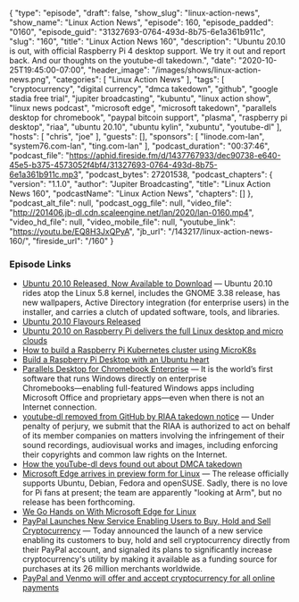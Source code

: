 {
  "type": "episode",
  "draft": false,
  "show_slug": "linux-action-news",
  "show_name": "Linux Action News",
  "episode": 160,
  "episode_padded": "0160",
  "episode_guid": "31327693-0764-493d-8b75-6e1a361b911c",
  "slug": "160",
  "title": "Linux Action News 160",
  "description": "Ubuntu 20.10 is out, with official Raspberry Pi 4 desktop support. We try it out and report back. And our thoughts on the youtube-dl takedown.",
  "date": "2020-10-25T19:45:00-07:00",
  "header_image": "/images/shows/linux-action-news.png",
  "categories": [
    "Linux Action News"
  ],
  "tags": [
    "cryptocurrency",
    "digital currency",
    "dmca takedown",
    "github",
    "google stadia free trial",
    "jupiter broadcasting",
    "kubuntu",
    "linux action show",
    "linux news podcast",
    "microsoft edge",
    "microsoft takedown",
    "parallels desktop for chromebook",
    "paypal bitcoin support",
    "plasma",
    "raspberry pi desktop",
    "riaa",
    "ubuntu 20.10",
    "ubuntu kylin",
    "xubuntu",
    "youtube-dl"
  ],
  "hosts": [
    "chris",
    "joe"
  ],
  "guests": [],
  "sponsors": [
    "linode.com-lan",
    "system76.com-lan",
    "ting.com-lan"
  ],
  "podcast_duration": "00:37:46",
  "podcast_file": "https://aphid.fireside.fm/d/1437767933/dec90738-e640-45e5-b375-4573052f4bf4/31327693-0764-493d-8b75-6e1a361b911c.mp3",
  "podcast_bytes": 27201538,
  "podcast_chapters": {
    "version": "1.1.0",
    "author": "Jupiter Broadcasting",
    "title": "Linux Action News 160",
    "podcastName": "Linux Action News",
    "chapters": []
  },
  "podcast_alt_file": null,
  "podcast_ogg_file": null,
  "video_file": "http://201406.jb-dl.cdn.scaleengine.net/lan/2020/lan-0160.mp4",
  "video_hd_file": null,
  "video_mobile_file": null,
  "youtube_link": "https://youtu.be/EQ8H3JxQPyA",
  "jb_url": "/143217/linux-action-news-160/",
  "fireside_url": "/160"
}


### Episode Links

  * [Ubuntu 20.10 Released, Now Available to Download](https://www.omgubuntu.co.uk/2020/10/download-ubuntu-20-10 "Ubuntu 20.10 Released, Now Available to Download") — Ubuntu 20.10 rides atop the Linux 5.8 kernel, includes the GNOME 3.38 release, has new wallpapers, Active Directory integration (for enterprise users) in the installer, and carries a clutch of updated software, tools, and libraries.
  * [Ubuntu 20.10 Flavours Released](https://www.omgubuntu.co.uk/2020/10/ubuntu-20-10-flavours-released "Ubuntu 20.10 Flavours Released")
  * [Ubuntu 20.10 on Raspberry Pi delivers the full Linux desktop and micro clouds](https://ubuntu.com//blog/ubuntu-20-10-on-raspberry-pi-delivers-the-full-linux-desktop-and-micro-clouds "Ubuntu 20.10 on Raspberry Pi delivers the full Linux desktop and micro clouds")
  * [How to build a Raspberry Pi Kubernetes cluster using MicroK8s](https://ubuntu.com/tutorials/how-to-kubernetes-cluster-on-raspberry-pi#1-overview "How to build a Raspberry Pi Kubernetes cluster using MicroK8s")
  * [Build a Raspberry Pi Desktop with an Ubuntu heart](https://ubuntu.com//blog/build-a-raspberry-pi-desktop-with-an-ubuntu-heart "Build a Raspberry Pi Desktop with an Ubuntu heart")
  * [Parallels Desktop for Chromebook Enterprise](https://www.parallels.com/blogs/parallels-desktop-for-chromebook-enterprise/ "Parallels Desktop for Chromebook Enterprise") — It is the world’s first software that runs Windows directly on enterprise Chromebooks―enabling full-featured Windows apps including Microsoft Office and proprietary apps―even when there is not an Internet connection.
  * [youtube-dl removed from GitHub by RIAA takedown notice](https://github.com/github/dmca/blob/master/2020/10/2020-10-23-RIAA.md "youtube-dl removed from GitHub by RIAA takedown notice") — Under penalty of perjury, we submit that the RIAA is authorized to act on behalf of its member companies on matters involving the infringement of their sound recordings, audiovisual works and images, including enforcing their copyrights and common law rights on the Internet.
  * [ How the youTube-dl devs found out about DMCA takedown](https://octodon.social/@KitsuneAlicia/105085774214181683 "	How the youTube-dl devs found out about DMCA takedown")
  * [Microsoft Edge arrives in preview form for Linux](https://www.theregister.com/2020/10/21/edge_linux/ "Microsoft Edge arrives in preview form for Linux") — The release officially supports Ubuntu, Debian, Fedora and openSUSE. Sadly, there is no love for Pi fans at present; the team are apparently "looking at Arm", but no release has been forthcoming.
  * [We Go Hands on With Microsoft Edge for Linux](https://www.omgubuntu.co.uk/2020/10/microsoft-edge-linux-first-look "We Go Hands on With Microsoft Edge for Linux")
  * [PayPal Launches New Service Enabling Users to Buy, Hold and Sell Cryptocurrency](https://newsroom.paypal-corp.com/2020-10-21-PayPal-Launches-New-Service-Enabling-Users-to-Buy-Hold-and-Sell-Cryptocurrency "PayPal Launches New Service Enabling Users to Buy, Hold and Sell Cryptocurrency") — Today announced the launch of a new service enabling its customers to buy, hold and sell cryptocurrency directly from their PayPal account, and signaled its plans to significantly increase cryptocurrency's utility by making it available as a funding source for purchases at its 26 million merchants worldwide.
  * [PayPal and Venmo will offer and accept cryptocurrency for all online payments](https://www.theverge.com/2020/10/21/21527288/paypal-cryptocurrency-support-buy-sell-venmo-bitcoin "PayPal and Venmo will offer and accept cryptocurrency for all online payments")


